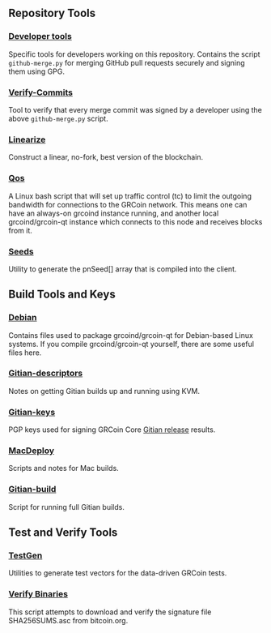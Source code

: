 ## Repository Tools

### [Developer tools](/contrib/devtools)

Specific tools for developers working on this repository.
Contains the script `github-merge.py` for merging GitHub pull requests securely and signing them using GPG.

### [Verify-Commits](/contrib/verify-commits)

Tool to verify that every merge commit was signed by a developer using the above `github-merge.py` script.

### [Linearize](/contrib/linearize)

Construct a linear, no-fork, best version of the blockchain.

### [Qos](/contrib/qos)

A Linux bash script that will set up traffic control (tc) to limit the outgoing bandwidth for connections to the GRCoin network. This means one can have an always-on grcoind instance running, and another local grcoind/grcoin-qt instance which connects to this node and receives blocks from it.

### [Seeds](/contrib/seeds)

Utility to generate the pnSeed[] array that is compiled into the client.

## Build Tools and Keys

### [Debian](/contrib/debian)

Contains files used to package grcoind/grcoin-qt
for Debian-based Linux systems. If you compile grcoind/grcoin-qt yourself, there are some useful files here.

### [Gitian-descriptors](/contrib/gitian-descriptors)

Notes on getting Gitian builds up and running using KVM.

### [Gitian-keys](/contrib/gitian-keys)

PGP keys used for signing GRCoin Core [Gitian release](/doc/release-process.md) results.

### [MacDeploy](/contrib/macdeploy)

Scripts and notes for Mac builds.

### [Gitian-build](/contrib/gitian-build.py)

Script for running full Gitian builds.

## Test and Verify Tools

### [TestGen](/contrib/testgen)

Utilities to generate test vectors for the data-driven GRCoin tests.

### [Verify Binaries](/contrib/verifybinaries)

This script attempts to download and verify the signature file SHA256SUMS.asc from bitcoin.org.

